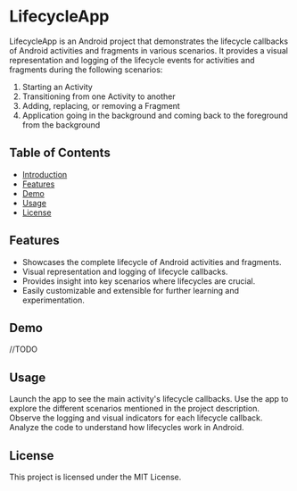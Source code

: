 # LifecycleApp

LifecycleApp is an Android project that demonstrates the lifecycle callbacks of Android activities and fragments in various scenarios. It provides a visual representation and logging of the lifecycle events for activities and fragments during the following scenarios:

1. Starting an Activity
2. Transitioning from one Activity to another
3. Adding, replacing, or removing a Fragment
4. Application going in the background and coming back to the foreground from the background

## Table of Contents
- [Introduction](#lifecycleapp)
- [Features](#features)
- [Demo](#demo)
- [Usage](#usage)
- [License](#license)

## Features

- Showcases the complete lifecycle of Android activities and fragments.
- Visual representation and logging of lifecycle callbacks.
- Provides insight into key scenarios where lifecycles are crucial.
- Easily customizable and extensible for further learning and experimentation.

## Demo

//TODO

## Usage
Launch the app to see the main activity's lifecycle callbacks.
Use the app to explore the different scenarios mentioned in the project description.
Observe the logging and visual indicators for each lifecycle callback.
Analyze the code to understand how lifecycles work in Android.


## License
This project is licensed under the MIT License.

